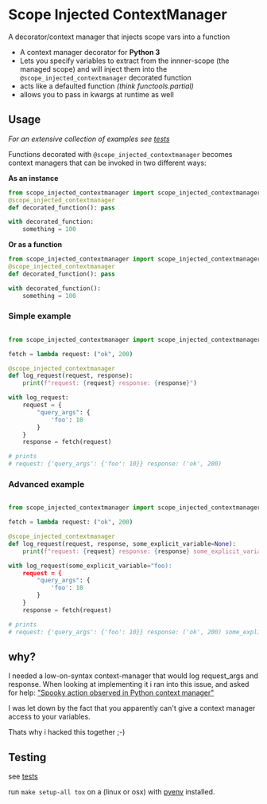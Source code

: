 # Scope Injected ContextManager

A decorator/context manager that injects scope vars into a function

* A context manager decorator for **Python 3**
* Lets you specify variables to extract from the innner-scope (the managed scope)
and will inject them into the `@scope_injected_contextmanager` decorated function
* acts like a defaulted function *(think functools.partial)*
* allows you to pass in kwargs at runtime as well

## Usage

*For an extensive collection of examples see [tests](./tests/test_all.py)*

Functions decorated with `@scope_injected_contextmanager` becomes context managers that can be invoked in two different ways:

**As an instance** 
```python
from scope_injected_contextmanager import scope_injected_contextmanager
@scope_injected_contextmanager
def decorated_function(): pass

with decorated_function:
    something = 100
```

**Or as a function**

```python
from scope_injected_contextmanager import scope_injected_contextmanager
@scope_injected_contextmanager
def decorated_function(): pass

with decorated_function():
    something = 100
```

### Simple example

```python

from scope_injected_contextmanager import scope_injected_contextmanager

fetch = lambda request: ("ok", 200)

@scope_injected_contextmanager
def log_request(request, response):
    print(f"request: {request} response: {response}")

with log_request:
    request = {
        "query_args": {
            'foo': 10
        }
    }
    response = fetch(request)

# prints
# request: {'query_args': {'foo': 10}} response: ('ok', 200)
```

### Advanced example

```python

from scope_injected_contextmanager import scope_injected_contextmanager

fetch = lambda request: ("ok", 200)

@scope_injected_contextmanager
def log_request(request, response, some_explicit_variable=None):
    print(f"request: {request} response: {response} some_explicit_variable: {some_explicit_variable}")

with log_request(some_explicit_variable="foo):
    request = {
        "query_args": {
            'foo': 10
        }
    }
    response = fetch(request)

# prints
# request: {'query_args': {'foo': 10}} response: ('ok', 200) some_explicit_variable: foo
```

## why?

I needed a low-on-syntax context-manager that would log request_args and response.
When looking at implementing it i ran into this issue, and asked for help: 
["Spooky action observed in Python context manager"](https://stackoverflow.com/questions/60270909/spooky-action-observed-in-python-context-manager)

I was let down by the fact that you apparently can't give a context manager access to your variables.

Thats why i hacked this together ;-)

## Testing

see [tests](./tests/test_all.py)

run `make setup-all tox` on a (linux or osx) with [pyenv](https://github.com/pyenv/pyenv#installation) installed.
